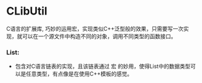 # CLibUtil
C语言的扩展库, 巧妙的运用宏，实现类似C++泛型般的效果，只需要写一次实现，就可以在一个源文件中构造不同的对象，调用不同类型的函数接口。

### List: 
- 包含对C语言链表的实现，且该链表通过 宏 的妙用，使得List中的数据类型可以是任意类型，有点像是在使用C++模板的感觉。
